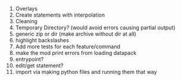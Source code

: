 
1. Overlays
2. Create statements with interpolation
3. Cleaning
4. Temporary Directory? (would avoid errors causing partial output)
5. generic zip or dir (make archive without dir at all)
6. highlight backslashes
7. Add more tests for each feature/command
8. make the mod print errors from loading datapack
9. entrypoint?
10. edit/get statement?
11. import via making python files and running them that way